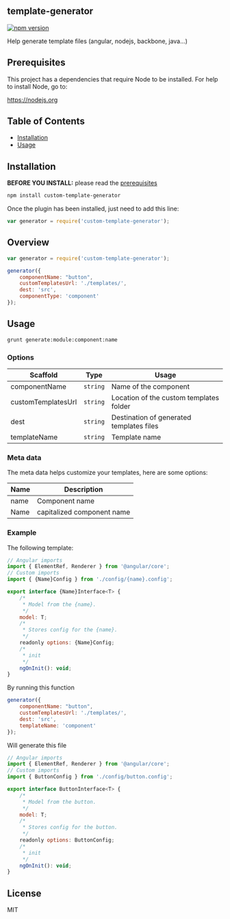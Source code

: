 ## template-generator

[![npm version](https://badge.fury.io/js/custom-template-generator.svg)](https://badge.fury.io/js/custom-template-generator)

Help generate template files (angular, nodejs, backbone, java...)

## Prerequisites

This project has a dependencies that require Node to be installed. For help to install Node, go to:

https://nodejs.org

## Table of Contents

* [Installation](#installation)
* [Usage](#usage)

## Installation

**BEFORE YOU INSTALL:** please read the [prerequisites](#prerequisites)
```bash
npm install custom-template-generator
```

Once the plugin has been installed, just need to add this line:

```javascript
var generator = require('custom-template-generator');
```

## Overview

```javascript
var generator = require('custom-template-generator');

generator({
    componentName: "button",
    customTemplatesUrl: './templates/',
    dest: 'src',
    componentType: 'component'
});
```

## Usage

```bash
grunt generate:module:component:name
```

### Options



Scaffold               | Type      | Usage
---                    |---        | ---
componentName          | `string`  | Name of the component
customTemplatesUrl     | `string`  | Location of the custom templates folder
dest                   | `string`  | Destination of generated templates files
templateName           | `string`  | Template name


### Meta data

The meta data helps customize your templates, here are some options:


Name               | Description
---                |---
name               | Component name
Name               | capitalized component name

### Example

The following template:

```javascript
// Angular imports
import { ElementRef, Renderer } from '@angular/core';
// Custom imports
import { {Name}Config } from './config/{name}.config';

export interface {Name}Interface<T> {
    /*
     * Model from the {name}.
     */
    model: T;
    /*
     * Stores config for the {name}.
     */
    readonly options: {Name}Config;
    /*
     * init
     */
    ngOnInit(): void;
}

```

By running this function

```javascript
generator({
    componentName: "button",
    customTemplatesUrl: './templates/',
    dest: 'src',
    templateName: 'component'
});
```

Will generate this file

```javascript
// Angular imports
import { ElementRef, Renderer } from '@angular/core';
// Custom imports
import { ButtonConfig } from './config/button.config';

export interface ButtonInterface<T> {
    /*
     * Model from the button.
     */
    model: T;
    /*
     * Stores config for the button.
     */
    readonly options: ButtonConfig;
    /*
     * init
     */
    ngOnInit(): void;
}

```

## License

MIT
